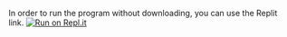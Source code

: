 In order to run the program without downloading, you can use the Replit link.
[![Run on Repl.it](https://replit.com/badge/github/burner420replit/VerseCalc)](https://replit.com/new/github/burner420replit/VerseCalc)
